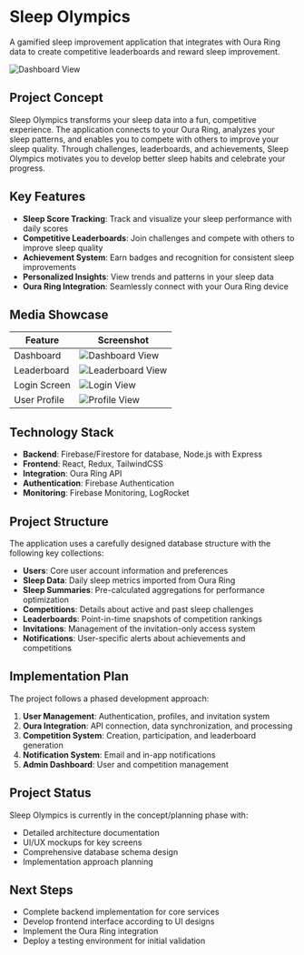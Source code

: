 # Sleep Olympics

A gamified sleep improvement application that integrates with Oura Ring data to create competitive leaderboards and reward sleep improvement.

![Dashboard View](/SleepOlympics/media/dashboardView.png)

## Project Concept

Sleep Olympics transforms your sleep data into a fun, competitive experience. The application connects to your Oura Ring, analyzes your sleep patterns, and enables you to compete with others to improve your sleep quality. Through challenges, leaderboards, and achievements, Sleep Olympics motivates you to develop better sleep habits and celebrate your progress.

## Key Features

- **Sleep Score Tracking**: Track and visualize your sleep performance with daily scores
- **Competitive Leaderboards**: Join challenges and compete with others to improve sleep quality
- **Achievement System**: Earn badges and recognition for consistent sleep improvements
- **Personalized Insights**: View trends and patterns in your sleep data
- **Oura Ring Integration**: Seamlessly connect with your Oura Ring device

## Media Showcase

| Feature | Screenshot |
|---------|------------|
| Dashboard | ![Dashboard View](/SleepOlympics/media/dashboardView.png) |
| Leaderboard | ![Leaderboard View](/SleepOlympics/media/leaderboardView.png) |
| Login Screen | ![Login View](/SleepOlympics/media/loginView.png) |
| User Profile | ![Profile View](/SleepOlympics/media/profileView.png) |

## Technology Stack

- **Backend**: Firebase/Firestore for database, Node.js with Express
- **Frontend**: React, Redux, TailwindCSS
- **Integration**: Oura Ring API
- **Authentication**: Firebase Authentication
- **Monitoring**: Firebase Monitoring, LogRocket

## Project Structure

The application uses a carefully designed database structure with the following key collections:

- **Users**: Core user account information and preferences
- **Sleep Data**: Daily sleep metrics imported from Oura Ring
- **Sleep Summaries**: Pre-calculated aggregations for performance optimization
- **Competitions**: Details about active and past sleep challenges
- **Leaderboards**: Point-in-time snapshots of competition rankings
- **Invitations**: Management of the invitation-only access system
- **Notifications**: User-specific alerts about achievements and competitions

## Implementation Plan

The project follows a phased development approach:

1. **User Management**: Authentication, profiles, and invitation system
2. **Oura Integration**: API connection, data synchronization, and processing
3. **Competition System**: Creation, participation, and leaderboard generation
4. **Notification System**: Email and in-app notifications
5. **Admin Dashboard**: User and competition management

## Project Status

Sleep Olympics is currently in the concept/planning phase with:
- Detailed architecture documentation
- UI/UX mockups for key screens
- Comprehensive database schema design
- Implementation approach planning

## Next Steps

- Complete backend implementation for core services
- Develop frontend interface according to UI designs
- Implement the Oura Ring integration
- Deploy a testing environment for initial validation